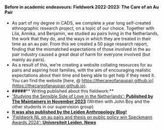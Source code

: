 #### Before in academic endeavours: Fieldwork 2022-2023: The Care of an Au Pair
- As part of my degree in CADS, we complete a year long self-created ethnographic research project, on a topic of our choice. Together with Lila, Annika, and Benjamín, we studied au pairs living in the Netherlands, the work that they do, and the ways in which they are treated in their time as an au pair. From this we created a 50 page research report, finding that the mismatched expectations of those involved in the au pair industry caused a great deal of harm for everyone involved (but mainly au pairs).
- As a result of this, we're creating a website collating resources for au pairs and aspiring host families, with the aim of encouraging realistic expectations about their time and being able to get help if they need it. You can find the website [here, @ https://thecareofanaupair.github.io](https://thecareofanaupair.github.io).
- **#####**** Writing published about this fieldwork:**
- ['Studying the Sensible Side of Love in the Netherlands': **Published by The Maintainers in November 2023**](https://themaintainers.org/studying-the-sensible-side-of-love-in-the-netherlands/) (Written with John Boy and the other students in our supervision group)
- **[**It was also published by the Leiden Anthropology Blog!**](**https://www.leidenanthropologyblog.nl/articles/studying-the-sensible-side-of-love-in-the-netherlands**)**
- ['Fieldwork NL on au pairs and thesis on public policy win Speckmann Awards 2024': **Universiteit Leiden, News**](https://www.universiteitleiden.nl/en/news/2024/03/fieldwork-nl-on-au-pairs-and-thesis-on-public-policy-win-speckmann-awards-2024)